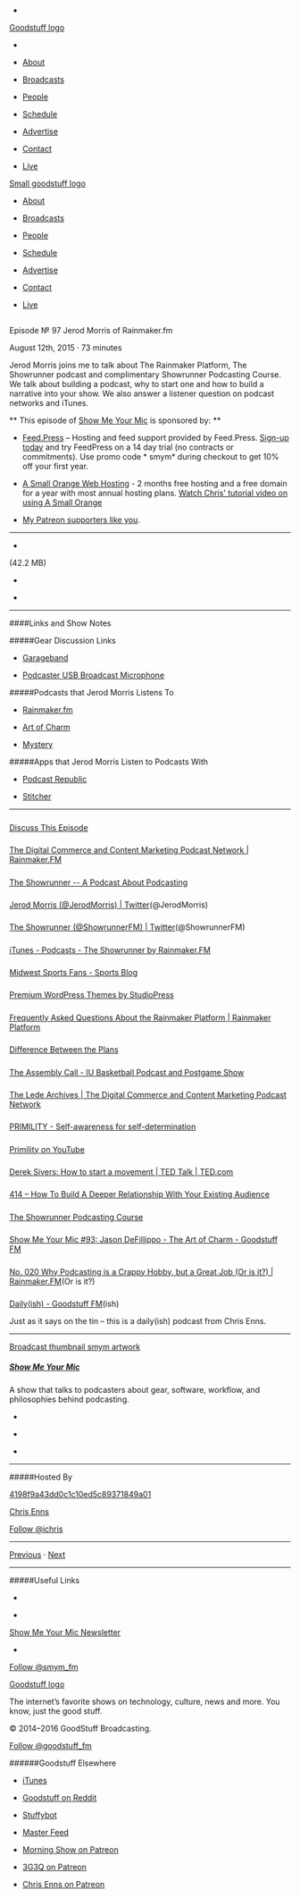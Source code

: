 

-
[Goodstuff logo](http://www.goodstuff.fm/)[](/assets/goodstuff_logo-17c1fe6f378352de5d7345f76152130b.svg)

-


-  [About](/about)

-  [Broadcasts](/broadcasts)

-  [People](/people)

-  [Schedule](/schedule)

-  [Advertise](/advertise)

-  [Contact](/contact)

-  [Live](/live)


[Small goodstuff logo](http://www.goodstuff.fm/)[](/assets/small_goodstuff_logo-bf032e72b9ec41494f4d90905f1ad619.svg)


-  [About](/about)

-  [Broadcasts](/broadcasts)

-  [People](/people)

-  [Schedule](/schedule)

-  [Advertise](/advertise)

-  [Contact](/contact)

-  [Live](/live)


##
Episode № 97
Jerod Morris of Rainmaker.fm


August 12th, 2015
&middot;
73
minutes


Jerod Morris joins me to talk about The Rainmaker Platform, The Showrunner podcast and complimentary Showrunner Podcasting Course. We talk about building a podcast, why to start one and how to build a narrative into your show. We also answer a listener question on podcast networks and iTunes.


**
This episode of
[Show Me Your Mic](/smym)
is sponsored by:
**


-  [Feed.Press](http://feed.press/smym) – Hosting and feed support provided by Feed.Press.  [Sign-up today](http://feed.press/smym) and try FeedPress on a 14 day trial (no contracts or commitments). Use promo code * smym* during checkout to get 10% off your first year.

-  [A Small Orange Web Hosting](http://asmallorange.7eer.net/c/144877/177701/3107) - 2 months free hosting and a free domain for a year with most annual hosting plans.  [Watch Chris' tutorial video on using A Small Orange](https://www.youtube.com/watch?v=_dQr69-dkbU)

-  [My Patreon supporters like you](http://www.patreon.com/ichris).


------------------------------


-
[](http://podcasts-1.feedpress.co/10590/smym-97.mp3)(42.2 MB)

-
[](http://twitter.com/intent/tweet?text=Show%20Me%20Your%20Mic%20%E2%84%96%2097%20on%20@goodstuff_fm%20-%20http://goodstuff.fm/smym/97)

-
[](http://www.facebook.com/sharer/sharer.php?u=http://goodstuff.fm/smym/97)


------------------------------


####Links and Show Notes

#####Gear Discussion Links


-  [Garageband](http://www.apple.com/mac/garageband/)

-  [Podcaster USB Broadcast Microphone](http://www.bhphotovideo.com/c/product/450171-REG/Rode_PODCASTER_Podcaster_USB_Broadcast_Microphone.html/BI/19457/KBID/11631/kw/ROPODCASTER/DFF/d10-v2-t1-xROPODCASTER)


#####Podcasts that Jerod Morris Listens To


-  [Rainmaker.fm](http://rainmaker.fm)

-  [Art of Charm](http://theartofcharm.com)

-  [Mystery](https://gimletmedia.com/mystery-show-episodes/)


#####Apps that Jerod Morris Listen to Podcasts With


-  [Podcast Republic](http://www.podcastrepublic.net)

-  [Stitcher](https://www.stitcher.com)


------------------------------


#####
[Discuss This Episode](https://www.reddit.com/r/Goodstuff_fm/comments/3grnq3/show_me_your_mic_97_jerod_morris_of_rainmakerfm/)


#####
[The Digital Commerce and Content Marketing Podcast Network | Rainmaker.FM](http://rainmaker.fm/)


#####
[The Showrunner -- A Podcast About Podcasting](http://rainmaker.fm/series/showrunner/)


#####
[Jerod Morris (@JerodMorris) | Twitter](https://twitter.com/JerodMorris)(@JerodMorris)


#####
[The Showrunner (@ShowrunnerFM) | Twitter](https://twitter.com/ShowrunnerFM)(@ShowrunnerFM)


#####
[iTunes - Podcasts - The Showrunner by Rainmaker.FM](https://itunes.apple.com/us/podcast/id980796147)


#####
[Midwest Sports Fans - Sports Blog](http://www.midwestsportsfans.com/)


#####
[Premium WordPress Themes by StudioPress](http://www.studiopress.com/)


#####
[Frequently Asked Questions About the Rainmaker Platform | Rainmaker Platform](http://rainmakerplatform.com/faq/)


#####
[Difference Between the Plans](http://rainmakerplatform.com/platform/trial/)


#####
[The Assembly Call - IU Basketball Podcast and Postgame Show](http://assemblycall.com/)


#####
[The Lede Archives | The Digital Commerce and Content Marketing Podcast Network](http://rainmaker.fm/series/lede/)


#####
[PRIMILITY - Self-awareness for self-determination](http://primility.com/)


#####
[Primility on YouTube](https://www.youtube.com/channel/UCPxYN6vah85oZdUMmCF2tqA/videos)


#####
[Derek Sivers: How to start a movement | TED Talk | TED.com](http://www.ted.com/talks/derek_sivers_how_to_start_a_movement?language=en)


#####
[414 – How To Build A Deeper Relationship With Your Existing Audience](http://podcastanswerman.com/414/)


#####
[The Showrunner Podcasting Course](http://rainmaker.fm/showrunner/)


#####
[Show Me Your Mic #93: Jason DeFillippo - The Art of Charm - Goodstuff FM](http://goodstuff.fm/smym/93)


#####
[No. 020 Why Podcasting is a Crappy Hobby, but a Great Job (Or is it?) | Rainmaker.FM](http://rainmaker.fm/audio/showrunner/podcasting-career/)(Or is it?)


#####
[Daily(ish) - Goodstuff FM](http://goodstuff.fm/dailyish/)(ish)


Just as it says on the tin – this is a daily(ish) podcast from Chris Enns.


------------------------------


[Broadcast thumbnail smym artwork](/smym)[](https://goodstuffs3.s3.amazonaws.com/uploads/broadcast/image/18/broadcast_thumbnail_smym_artwork.png)

##### [Show Me Your Mic](/smym)


A show that talks to podcasters about gear, software, workflow, and philosophies behind podcasting.

-
[](https://geo.itunes.apple.com/ca/podcast/show-me-your-mic/id602836998?mt=2&at=10l4Ki)

-
[](http://feeds.goodstuff.fm/smym)

-
[](mailto:chris+smym@goodstuff.fm?cc=sponsorship%40goodstuff.fm&subject=%5BGoodStuff%20FM%5D%20Sponsorship%20Inquiry%20for%20Show%20Me%20Your%20Mic)


------------------------------


#####Hosted By


[4198f9a43dd0c1c10ed5c89371849a01](/people/chris-enns)[](http://gravatar.com/avatar/4198f9a43dd0c1c10ed5c89371849a01.png?s=300&r=pg)

[Chris Enns](/people/chris-enns)


[Follow @ichris](https://twitter.com/ichris)


------------------------------


[Previous](/smym/96)
&middot;
[Next](/smym/98)


------------------------------


#####Useful Links

-
[](mailto:chris+smym@goodstuff.fm?subject=%5BGoodstuff%20FM%5D%20Feedback%20for%20Show%20Me%20Your%20Mic)

-
[Show Me Your Mic Newsletter](http://www.goodstuff.fm/smym/newsletter)


-
[Follow @smym_fm](https://twitter.com/smym_fm)


[Goodstuff logo](http://www.goodstuff.fm/)[](/assets/goodstuff_logo-17c1fe6f378352de5d7345f76152130b.svg)


The internet’s favorite shows on technology, culture, news and more. You know, just the good stuff.


&copy; 2014&ndash;2016 GoodStuff Broadcasting.

[Follow @goodstuff_fm](https://twitter.com/goodstufffm)


######Goodstuff Elsewhere

-  [iTunes](https://itunes.apple.com/us/artist/goodstuff-fm/id843385597?mt=2)

-  [Goodstuff on Reddit](https://www.reddit.com/r/Goodstuff_fm/)

-  [Stuffybot](http://stuffybot.goodstuff.fm)

-  [Master Feed](/master/feed)

-  [Morning Show on Patreon](https://www.patreon.com/morningshow)

-  [3G3Q on Patreon](https://www.patreon.com/3g3q)

-  [Chris Enns on Patreon](https://www.patreon.com/ichris)
